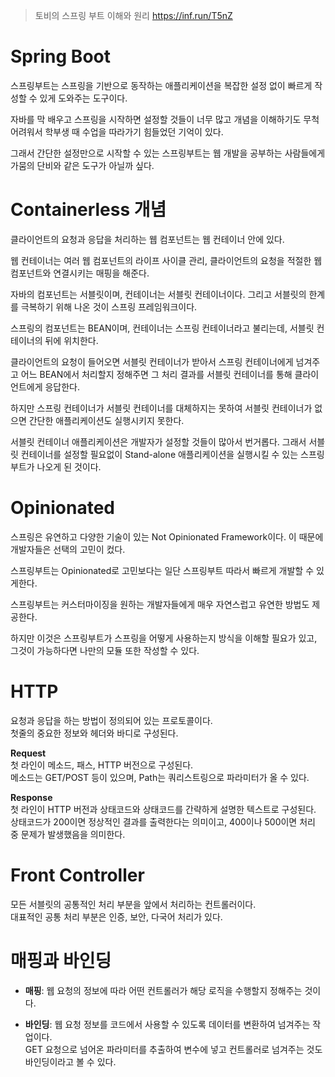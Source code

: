 ﻿
> 토비의 스프링 부트 이해와 원리
> https://inf.run/T5nZ

# Spring Boot
스프링부트는 스프링을 기반으로 동작하는 애플리케이션을 복잡한 설정 없이 빠르게 작성할 수 있게 도와주는 도구이다.  

자바를 막 배우고 스프링을 시작하면 설정할 것들이 너무 많고 개념을 이해하기도 무척 어려워서 학부생 때 수업을 따라가기 힘들었던 기억이 있다.  

그래서 간단한 설정만으로 시작할 수 있는 스프링부트는 웹 개발을 공부하는 사람들에게 가뭄의 단비와 같은 도구가 아닐까 싶다.

# Containerless 개념
클라이언트의 요청과 응답을 처리하는 웹 컴포넌트는 웹 컨테이너 안에 있다.  

웹 컨테이너는 여러 웹 컴포넌트의 라이프 사이클 관리, 클라이언트의 요청을 적절한 웹 컴포넌트와 연결시키는 매핑을 해준다.

자바의 컴포넌트는 서블릿이며, 컨테이너는 서블릿 컨테이너이다. 그리고 서블릿의 한계를 극복하기 위해 나온 것이 스프링 프레임워크이다.  

스프링의 컴포넌트는 BEAN이며, 컨테이너는 스프링 컨테이너라고 불리는데, 서블릿 컨테이너의 뒤에 위치한다.  

클라이언트의 요청이 들어오면 서블릿 컨테이너가 받아서 스프링 컨테이너에게 넘겨주고 어느 BEAN에서 처리할지 정해주면 그 처리 결과를 서블릿 컨테이너를 통해 클라이언트에게 응답한다.  

하지만 스프링 컨테이너가 서블릿 컨테이너를 대체하지는 못하여 서블릿 컨테이너가 없으면 간단한 애플리케이션도 실행시키지 못한다.  

서블릿 컨테이너 애플리케이션은 개발자가 설정할 것들이 많아서 번거롭다. 그래서 서블릿 컨테이너를 설정할 필요없이 Stand-alone 애플리케이션을 실행시킬 수 있는 스프링 부트가 나오게 된 것이다.

# Opinionated
스프링은 유연하고 다양한 기술이 있는 Not Opinionated Framework이다. 이 때문에 개발자들은 선택의 고민이 컸다.  

스프링부트는 Opinionated로 고민보다는 일단 스프링부트 따라서 빠르게 개발할 수 있게한다.  

스프링부트는 커스터마이징을 원하는 개발자들에게 매우 자연스럽고 유연한 방법도 제공한다.

하지만 이것은 스프링부트가 스프링을 어떻게 사용하는지 방식을 이해할 필요가 있고, 그것이 가능하다면 나만의 모듈 또한 작성할 수 있다.

# HTTP
요청과 응답을 하는 방법이 정의되어 있는 프로토콜이다.  
첫줄의 중요한 정보와 헤더와 바디로 구성된다.

**Request**  
첫 라인이 메소드, 패스, HTTP 버전으로 구성된다.  
메소드는 GET/POST 등이 있으며, Path는 쿼리스트링으로 파라미터가 올 수 있다.

**Response**  
첫 라인이 HTTP 버전과 상태코드와 상태코드를 간략하게 설명한 텍스트로 구성된다.  
상태코드가 200이면 정상적인 결과를 출력한다는 의미이고, 400이나 500이면 처리 중 문제가 발생했음을 의미한다.

# Front Controller
모든 서블릿의 공통적인 처리 부분을 앞에서 처리하는 컨트롤러이다.  
대표적인 공통 처리 부분은 인증, 보안, 다국어 처리가 있다.

# 매핑과 바인딩
- **매핑**: 웹 요청의 정보에 따라 어떤 컨트롤러가 해당 로직을 수행할지 정해주는 것이다.

- **바인딩**: 웹 요청 정보를 코드에서 사용할 수 있도록 데이터를 변환하여 넘겨주는 작업이다.  
GET 요청으로 넘어온 파라미터를 추출하여 변수에 넣고 컨트롤러로 넘겨주는 것도 바인딩이라고 볼 수 있다.